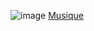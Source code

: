 ![image](https://user-images.githubusercontent.com/112933763/188630026-bdefccc8-763e-4833-aad4-8cece40b9df9.png)
[Musique](https://www.youtube.com/watch?v=XnAK78RyKpc)
